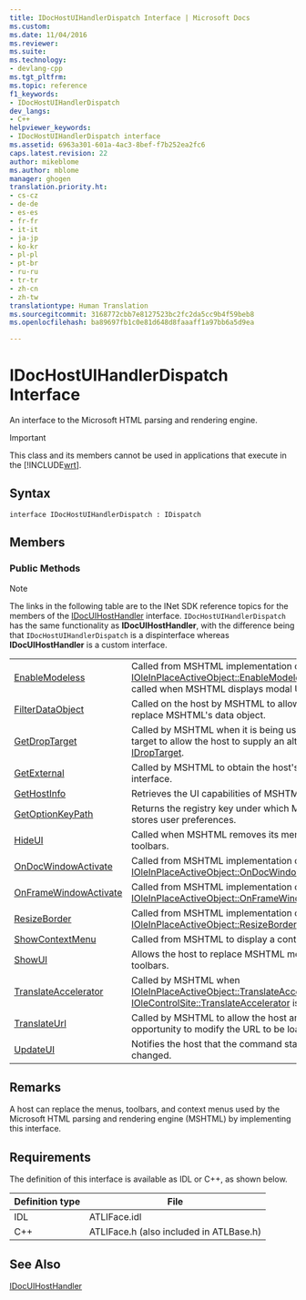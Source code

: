 ```yaml
---
title: IDocHostUIHandlerDispatch Interface | Microsoft Docs
ms.custom: 
ms.date: 11/04/2016
ms.reviewer: 
ms.suite: 
ms.technology:
- devlang-cpp
ms.tgt_pltfrm: 
ms.topic: reference
f1_keywords:
- IDocHostUIHandlerDispatch
dev_langs:
- C++
helpviewer_keywords:
- IDocHostUIHandlerDispatch interface
ms.assetid: 6963a301-601a-4ac3-8bef-f7b252ea2fc6
caps.latest.revision: 22
author: mikeblome
ms.author: mblome
manager: ghogen
translation.priority.ht:
- cs-cz
- de-de
- es-es
- fr-fr
- it-it
- ja-jp
- ko-kr
- pl-pl
- pt-br
- ru-ru
- tr-tr
- zh-cn
- zh-tw
translationtype: Human Translation
ms.sourcegitcommit: 3168772cbb7e8127523bc2fc2da5cc9b4f59beb8
ms.openlocfilehash: ba89697fb1c0e81d648d8faaaff1a97bb6a5d9ea

---
```

# IDocHostUIHandlerDispatch Interface
An interface to the Microsoft HTML parsing and rendering engine.  
  
> [!IMPORTANT]
>  This class and its members cannot be used in applications that execute in the [!INCLUDE[wrt](../../atl/reference/includes/wrt_md.md)].  
  
## Syntax  
  
```
interface IDocHostUIHandlerDispatch : IDispatch
```  
  
## Members  
  
### Public Methods  
  
> [!NOTE]
>  The links in the following table are to the INet SDK reference topics for the members of the [IDocUIHostHandler](https://msdn.microsoft.com/library/aa753260.aspx) interface. `IDocHostUIHandlerDispatch` has the same functionality as **IDocUIHostHandler**, with the difference being that `IDocHostUIHandlerDispatch` is a dispinterface whereas **IDocUIHostHandler** is a custom interface.  
  
|||  
|-|-|  
|[EnableModeless](https://msdn.microsoft.com/library/aa753253.aspx)|Called from MSHTML implementation of [IOleInPlaceActiveObject::EnableModeless](http://msdn.microsoft.com/library/windows/desktop/ms680115). Also called when MSHTML displays modal UI.|  
|[FilterDataObject](https://msdn.microsoft.com/library/aa753254.aspx)|Called on the host by MSHTML to allow the host to replace MSHTML's data object.|  
|[GetDropTarget](https://msdn.microsoft.com/library/aa753255.aspx)|Called by MSHTML when it is being used as a drop target to allow the host to supply an alternative [IDropTarget](http://msdn.microsoft.com/library/windows/desktop/ms679679).|  
|[GetExternal](https://msdn.microsoft.com/library/aa753256.aspx)|Called by MSHTML to obtain the host's IDispatch interface.|  
|[GetHostInfo](https://msdn.microsoft.com/library/aa753257.aspx)|Retrieves the UI capabilities of MSHTML host.|  
|[GetOptionKeyPath](https://msdn.microsoft.com/library/aa753258.aspx)|Returns the registry key under which MSHTML stores user preferences.|  
|[HideUI](https://msdn.microsoft.com/library/aa753259.aspx)|Called when MSHTML removes its menus and toolbars.|  
|[OnDocWindowActivate](https://msdn.microsoft.com/library/aa753261.aspx)|Called from MSHTML implementation of [IOleInPlaceActiveObject::OnDocWindowActivate](http://msdn.microsoft.com/library/windows/desktop/ms687281).|  
|[OnFrameWindowActivate](https://msdn.microsoft.com/library/aa753262.aspx)|Called from MSHTML implementation of [IOleInPlaceActiveObject::OnFrameWindowActivate](http://msdn.microsoft.com/library/windows/desktop/ms683969).|  
|[ResizeBorder](https://msdn.microsoft.com/library/aa753263.aspx)|Called from MSHTML implementation of [IOleInPlaceActiveObject::ResizeBorder](http://msdn.microsoft.com/library/windows/desktop/ms680053).|  
|[ShowContextMenu](https://msdn.microsoft.com/library/aa753264.aspx)|Called from MSHTML to display a context menu.|  
|[ShowUI](https://msdn.microsoft.com/library/aa753265.aspx)|Allows the host to replace MSHTML menus and toolbars.|  
|[TranslateAccelerator](https://msdn.microsoft.com/library/aa753266.aspx)|Called by MSHTML when [IOleInPlaceActiveObject::TranslateAccelerator](http://msdn.microsoft.com/library/windows/desktop/ms693360) or [IOleControlSite::TranslateAccelerator](http://msdn.microsoft.com/library/windows/desktop/ms693756) is called.|  
|[TranslateUrl](https://msdn.microsoft.com/library/aa753267.aspx)|Called by MSHTML to allow the host an opportunity to modify the URL to be loaded.|  
|[UpdateUI](https://msdn.microsoft.com/library/aa753268.aspx)|Notifies the host that the command state has changed.|  
  
## Remarks  
 A host can replace the menus, toolbars, and context menus used by the Microsoft HTML parsing and rendering engine (MSHTML) by implementing this interface.  
  
## Requirements  
 The definition of this interface is available as IDL or C++, as shown below.  
  
|Definition type|File|  
|---------------------|----------|  
|IDL|ATLIFace.idl|  
|C++|ATLIFace.h (also included in ATLBase.h)|  
  
## See Also  
 [IDocUIHostHandler](https://msdn.microsoft.com/library/aa753260.aspx)












<!--HONumber=Jan17_HO1-->



